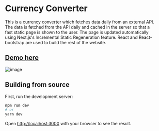# Currency Converter

This is a currency converter which fetches data daily from an external [API](https://www.exchangerate-api.com/). The data is fetched from the API daily and cached in the server so that a fast static page is shown to the user. The page is updated automatically using Next.js's Incremental Static Regeneration feature. React and React-bootstrap are used to build the rest of the website.

## [Demo here](https://convert-currency-rates.netlify.app/)

![image](https://user-images.githubusercontent.com/68541293/194449263-ebc52d24-4eab-4fae-ae61-ae597dd81423.png)

## Building from source

First, run the development server:

```bash
npm run dev
# or
yarn dev
```

Open [http://localhost:3000](http://localhost:3000) with your browser to see the result.

